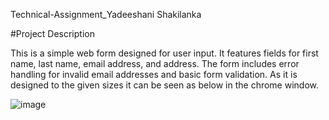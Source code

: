 Technical-Assignment_Yadeeshani Shakilanka

#Project Description

This is a simple web form designed for user input. It features fields for first name, last name, email address, and address. The form includes error handling for invalid email addresses and basic form validation.
As it is designed to the given sizes it can be seen as below in the chrome window.

![image](https://github.com/Yadee9910/Technical-Assignment_Yadeeshani-Shakilanka/assets/88592731/3cd63225-cb7e-4f23-b48e-5605d798295b)
